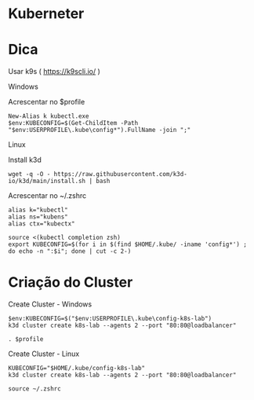 # Kuberneter


# Dica

Usar k9s ( https://k9scli.io/ )



Windows

Acrescentar no $profile
```
New-Alias k kubectl.exe
$env:KUBECONFIG=$(Get-ChildItem -Path "$env:USERPROFILE\.kube\config*").FullName -join ";"
```

Linux 

Install k3d
```
wget -q -O - https://raw.githubusercontent.com/k3d-io/k3d/main/install.sh | bash
```

Acrescentar no  ~/.zshrc
```
alias k="kubectl"
alias ns="kubens"
alias ctx="kubectx"

source <(kubectl completion zsh)
export KUBECONFIG=$(for i in $(find $HOME/.kube/ -iname 'config*') ; do echo -n ":$i"; done | cut -c 2-)

```


# Criação do Cluster

Create Cluster - Windows

```
$env:KUBECONFIG=$("$env:USERPROFILE\.kube\config-k8s-lab")
k3d cluster create k8s-lab --agents 2 --port "80:80@loadbalancer"

. $profile
```

Create Cluster - Linux

```
KUBECONFIG="$HOME/.kube/config-k8s-lab"
k3d cluster create k8s-lab --agents 2 --port "80:80@loadbalancer"

source ~/.zshrc
```
